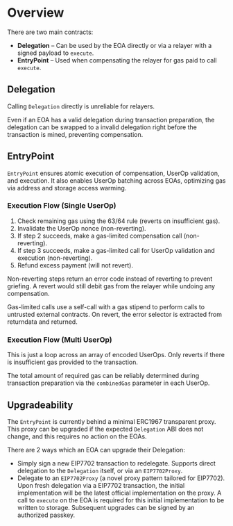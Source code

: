 # Overview

There are two main contracts:

- **Delegation** – Can be used by the EOA directly or via a relayer with a signed payload to `execute`.
- **EntryPoint** – Used when compensating the relayer for gas paid to call `execute`.

## Delegation

Calling `Delegation` directly is unreliable for relayers. 

Even if an EOA has a valid delegation during transaction preparation, the delegation can be swapped to a invalid delegation right before the transaction is mined, preventing compensation.

## EntryPoint

`EntryPoint` ensures atomic execution of compensation, UserOp validation, and execution. It also enables UserOp batching across EOAs, optimizing gas via address and storage access warming.

### Execution Flow (Single UserOp)

1. Check remaining gas using the 63/64 rule (reverts on insufficient gas).
2. Invalidate the UserOp nonce (non-reverting).
3. If step 2 succeeds, make a gas-limited compensation call (non-reverting).
4. If step 3 succeeds, make a gas-limited call for UserOp validation and execution (non-reverting).
5. Refund excess payment (will not revert).

Non-reverting steps return an error code instead of reverting to prevent griefing. A revert would still debit gas from the relayer while undoing any compensation.

Gas-limited calls use a self-call with a gas stipend to perform calls to untrusted external contracts. On revert, the error selector is extracted from returndata and returned.

### Execution Flow (Multi UserOp)

This is just a loop across an array of encoded UserOps. Only reverts if there is insufficient gas provided to the transaction.

The total amount of required gas can be reliably determined during transaction preparation via the `combinedGas` parameter in each UserOp.

## Upgradeability

The `EntryPoint` is currently behind a minimal ERC1967 transparent proxy. This proxy can be upgraded if the expected `Delegation` ABI does not change, and this requires no action on the EOAs.

There are 2 ways which an EOA can upgrade their Delegation:

- Simply sign a new EIP7702 transaction to redelegate. Supports direct delegation to the `Delegation` itself, or via an `EIP7702Proxy`.
- Delegate to an `EIP7702Proxy` (a novel proxy pattern tailored for EIP7702). 
  Upon fresh delegation via a EIP7702 transaction, the initial implementation will be the latest official implementation on the proxy.
  A call to `execute` on the EOA is required for this initial implementation to be written to storage.
  Subsequent upgrades can be signed by an authorized passkey.